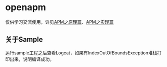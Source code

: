 # openapm
仅供学习交流使用，详见[APM之原理篇](http://blog.csdn.net/sgwhp/article/details/50239747)、[APM之实现篇](http://blog.csdn.net/sgwhp/article/details/50438666)

## 关于Sample
运行sample工程之后查看Logcat，如果有IndexOutOfBoundsException堆栈打印出来，说明编译成功。